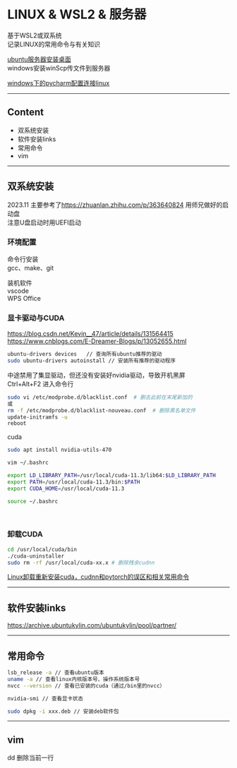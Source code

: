 # LINUX & WSL2 & 服务器
基于WSL2或双系统  
记录LINUX的常用命令与有关知识  

<a href = "">ubuntu服务器安装桌面</a>  
windows安装winScp传文件到服务器  

<a href = "https://blog.csdn.net/qq_38048756/article/details/117935610">windows下的pycharm配置连接linux </a>  

------
## Content
- 双系统安装
- 软件安装links
- 常用命令
- vim

------
## 双系统安装
2023.11  主要参考了<https://zhuanlan.zhihu.com/p/363640824>  用师兄做好的启动盘  
注意U盘启动时用UEFI启动  

### 环境配置
命令行安装  
gcc、make、git  

装机软件  
vscode  
WPS Office  


### 显卡驱动与CUDA
<https://blog.csdn.net/Kevin__47/article/details/131564415>  
<https://www.cnblogs.com/E-Dreamer-Blogs/p/13052655.html>  

```sh
ubuntu-drivers devices   // 查询所有ubuntu推荐的驱动
sudo ubuntu-drivers autoinstall // 安装所有推荐的驱动程序
```
中途禁用了集显驱动，但还没有安装好nvidia驱动，导致开机黑屏  
Ctrl+Alt+F2 进入命令行  
```sh
sudo vi /etc/modprobe.d/blacklist.conf  # 删去此前在末尾新加的 
或
rm -f /etc/modprobe.d/blacklist-nouveau.conf  # 删除黑名单文件
update-initramfs -u
reboot
```

cuda  
```sh
sudo apt install nvidia-utils-470
```   

``` sh
vim ~/.bashrc

export LD_LIBRARY_PATH=/usr/local/cuda-11.3/lib64:$LD_LIBRARY_PATH
export PATH=/usr/local/cuda-11.3/bin:$PATH
export CUDA_HOME=/usr/local/cuda-11.3

source ~/.bashrc
```

<br>

### 卸载CUDA
```sh
cd /usr/local/cuda/bin
./cuda-uninstaller
sudo rm -rf /usr/local/cuda-xx.x # 删除残余cudnn
```
<a href="https://blog.csdn.net/weixin_45347379/article/details/120260072">Linux卸载重新安装cuda，cudnn和pytorch的误区和相关常用命令</a>

------
## 软件安装links
<https://archive.ubuntukylin.com/ubuntukylin/pool/partner/>     


------
## 常用命令
```sh
lsb_release -a // 查看ubuntu版本
uname -a // 查看linux内核版本号、操作系统版本号
nvcc --version // 查看已安装的cuda（通过/bin里的nvcc）

nvidia-smi // 查看显卡状态

sudo dpkg -i xxx.deb // 安装deb软件包
```

------
## vim
dd 删除当前一行  